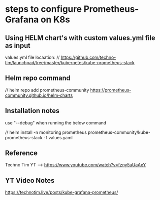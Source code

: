 # steps to configure Prometheus-Grafana on K8s


## Using HELM chart's with custom values.yml file as input

values.yml file locaation: 
// https://github.com/techno-tim/launchpad/tree/master/kubernetes/kube-prometheus-stack

## Helm repo command
// helm repo add prometheus-community https://prometheus-community.github.io/helm-charts


## Installation notes

use "--debug" when running the below command 


// helm install -n monitoring prometheus prometheus-community/kube-prometheus-stack -f values.yaml



## Reference 
Techno Tim YT --> https://www.youtube.com/watch?v=fzny5uUaAeY

## YT Video  Notes
https://technotim.live/posts/kube-grafana-prometheus/






